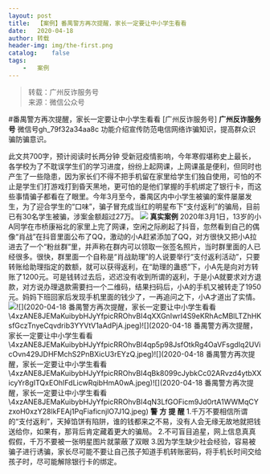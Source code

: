 ```yaml
---
layout:	post
title:	【案例】番禺警方再次提醒，家长一定要让中小学生看看
date:	2020-04-18
author:	转载
header-img:	img/the-first.png
catalog:	false
tags:
	-	案例
---
```


<blockquote><p>转载：广州反诈服务号<br>
来源：微信公众号</p></blockquote>

#番禺警方再次提醒，家长一定要让中小学生看看
[广州反诈服务号]
**广州反诈服务号**
微信号gh_79f32a34aa8c
功能介绍宣传防范电信网络诈骗知识，提高群众识骗防骗意识。

此文共700字，预计阅读时长两分钟
受新冠疫情影响，今年寒假堪称史上最长，各学校为了不耽误学生们的学习进度，纷纷上起网课，上网课虽是便利，但同时也产生了一些隐患，因为家长们不得不把手机留在家里给学生们独自使用，可怕的不止是学生们打游戏打到昏天黑地，更可怕的是他们掌握的手机绑定了银行卡，而这些事情骗子都看在了眼里。今年3月至今，番禺区内中小学生被骗的案件屡屡发生，为了迎合学生的“口味”，骗子冒充成当红的明星布下“支付返利”的骗局，目前已有30名学生被骗，涉案金额超过27万。
![]({{site.baseurl}}/postimg/4xzANE8JEMaKuibybHJyYfpicRROhvBI4q4hLWgpjN2JVbiaicfOFdoEsgjpibI5ZZUpoHVS4N3NgtibsmTCd6y9TLsA.png)
**真实案例**
2020年3月1日，13岁的小A同学在市桥康裕北的家里上完了网课，空闲之际刷起了抖音，忽然看到自己的偶像“肖战”在抖音里面公布了QQ，激动的小A赶紧添加了QQ，对方很快又把小A拉进去了一个“粉丝群”里，并声称在群内可以领取一张签名照片，当时群里面的人已经很多。很快，群里面一个自称是“肖战助理”的人说要举行“支付返利活动”，只要转账给助理指定的数额，就可以获得返利，在“助理的蛊惑”下，小A先是向对方转账了1200元。可是钱转过去后，迟迟没有收到所谓的返利，于是小A就要求对方退款，对方说办理退款需要扫一个二维码，结果扫码后，小A的手机又被转走了1950元。妈妈下班回家后发现手机里面的钱少了，一再追问之下，小A才道出了实情。
![]({{site.baseurl}}/postimg/4xzANE8JEMaKuibybHJyYfpicRROhvBI4q49JzgCnamEHvicXYtT1IkTBS2PJFq7yk5FNb8AcVQtWc8Y19mZouxvw.jpeg)![](2020-04-18
番禺警方再次提醒，家长一定要让中小学生看看\\4xzANE8JEMaKuibybHJyYfpicRROhvBI4qXXGnIwrI4S9eKRhAcMBlLTZhHKsfGczTnyeCqvdrib3YYVtV1aAdPjA.jpeg)![](2020-04-18
番禺警方再次提醒，家长一定要让中小学生看看\\4xzANE8JEMaKuibybHJyYfpicRROhvBI4qp5p98JsfOtkRg4OaVFsgdIq2UVicOvn429JDHFMchS2PnBXicU3rEYzQ.jpeg)![](2020-04-18
番禺警方再次提醒，家长一定要让中小学生看看\\4xzANE8JEMaKuibybHJyYfpicRROhvBI4qBk8099cJybkCc02ARvzd4ytbXXicyYr8gITQxEOhIFdLicwRqibHmA0wA.jpeg)![](2020-04-18
番禺警方再次提醒，家长一定要让中小学生看看\\4xzANE8JEMaKuibybHJyYfpicRROhvBI4qN3LfGOFicm9Jd0rtA1WWMqCYzxoH0xzY28lkFEAj1PqFiaficnjlO7J1Q.jpeg)
**警**
**方**
**提**
**醒**
1.千万不要相信所谓的“支付返利”，天掉馅饼有陷阱，谁的钱都来之不易，没有人会无缘无故地就把钱送给你，如果有，那背后肯定藏着更大的骗局。
2.不可盲目追星，网上信息真真假假，千万不要被一张明星图片就蒙蔽了双眼
3.因为学生缺少社会经验，容易被骗子进行诱骗，家长尽可能不要让自己孩子知道手机转账密码，将手机长时间交给孩子时，尽可能解除银行卡的绑定。
